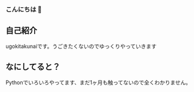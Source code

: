 ### こんにちは 👋
## 自己紹介
ugokitakunaiです。うごきたくないのでゆっくりやっていきます
## なにしてると？
Pythonでいろいろやってます、まだ1ヶ月も触ってないので全くわかりません。


<!--
**ugokitakunai/ugokitakunai** is a ✨ _special_ ✨ repository because its `README.md` (this file) appears on your GitHub profile.

Here are some ideas to get you started:

- 🔭 I’m currently working on ...
- 🌱 I’m currently learning ...
- 👯 I’m looking to collaborate on ...
- 🤔 I’m looking for help with ...
- 💬 Ask me about ...
- 📫 How to reach me: ...
- 😄 Pronouns: ...
- ⚡ Fun fact: ...
-->
